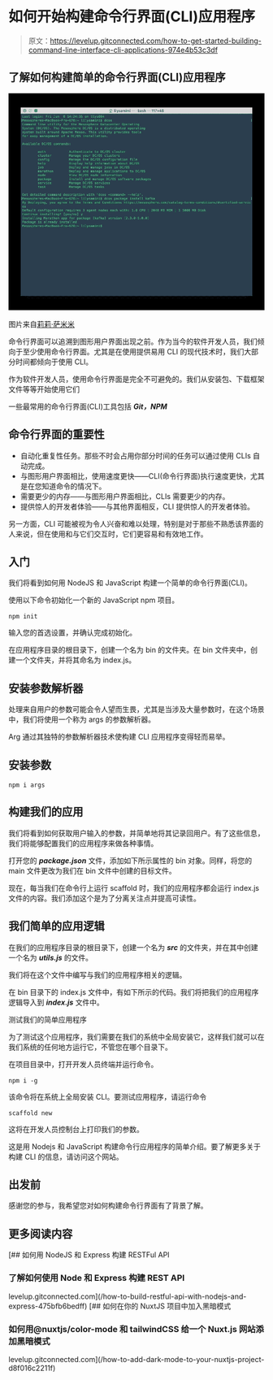 # 如何开始构建命令行界面(CLI)应用程序

> 原文：<https://levelup.gitconnected.com/how-to-get-started-building-command-line-interface-cli-applications-974e4b53c3df>

## 了解如何构建简单的命令行界面(CLI)应用程序

![](img/903c89d1348ba136c00a130a17502349.png)

图片来自[莉莉·萨米米](https://medium.com/u/23e738267d33?source=post_page-----974e4b53c3df--------------------------------)

命令行界面可以追溯到图形用户界面出现之前。作为当今的软件开发人员，我们倾向于至少使用命令行界面。尤其是在使用提供易用 CLI 的现代技术时，我们大部分时间都倾向于使用 CLI。

作为软件开发人员，使用命令行界面是完全不可避免的。我们从安装包、下载框架文件等等开始使用它们

一些最常用的命令行界面(CLI)工具包括 ***Git，NPM***

## **命令行界面的重要性**

*   自动化重复性任务。那些不时会占用你部分时间的任务可以通过使用 CLIs 自动完成。
*   与图形用户界面相比，使用速度更快——CLI(命令行界面)执行速度更快，尤其是在您知道命令的情况下。
*   需要更少的内存——与图形用户界面相比，CLIs 需要更少的内存。
*   提供惊人的开发者体验——与其他界面相反，CLI 提供惊人的开发者体验。

另一方面，CLI 可能被视为令人兴奋和难以处理，特别是对于那些不熟悉该界面的人来说，但在使用和与它们交互时，它们更容易和有效地工作。

## **入门**

我们将看到如何用 NodeJS 和 JavaScript 构建一个简单的命令行界面(CLI)。

使用以下命令初始化一个新的 JavaScript npm 项目。

```
npm init
```

输入您的首选设置，并确认完成初始化。

在应用程序目录的根目录下，创建一个名为 bin 的文件夹。在 bin 文件夹中，创建一个文件夹，并将其命名为 index.js。

## **安装参数解析器**

处理来自用户的参数可能会令人望而生畏，尤其是当涉及大量参数时，在这个场景中，我们将使用一个称为 args 的参数解析器。

Arg 通过其独特的参数解析器技术使构建 CLI 应用程序变得轻而易举。

## **安装参数**

```
npm i args
```

## **构建我们的应用**

我们将看到如何获取用户输入的参数，并简单地将其记录回用户。有了这些信息，我们将能够配置我们的应用程序来做各种事情。

打开您的 ***package.json*** 文件，添加如下所示属性的 bin 对象。同样，将您的 main 文件更改为我们在 bin 文件中创建的目标文件。

现在，每当我们在命令行上运行 scaffold 时，我们的应用程序都会运行 index.js 文件的内容。我们添加这个是为了分离关注点并提高可读性。

## **我们简单的应用逻辑**

在我们的应用程序目录的根目录下，创建一个名为 ***src*** 的文件夹，并在其中创建一个名为 ***utils.js*** 的文件。

我们将在这个文件中编写与我们的应用程序相关的逻辑。

在 bin 目录下的 index.js 文件中，有如下所示的代码。我们将把我们的应用程序逻辑导入到 ***index.js*** 文件中。

测试我们的简单应用程序

为了测试这个应用程序，我们需要在我们的系统中全局安装它，这样我们就可以在我们系统的任何地方运行它，不管您在哪个目录下。

在项目目录中，打开开发人员终端并运行命令。

```
npm i -g
```

该命令将在系统上全局安装 CLI。要测试应用程序，请运行命令

```
scaffold new
```

这将在开发人员控制台上打印我们的参数。

这是用 Nodejs 和 JavaScript 构建命令行应用程序的简单介绍。要了解更多关于构建 CLI 的信息，请访问这个网站。

## **出发前**

感谢您的参与，我希望您对如何构建命令行界面有了背景了解。

## **更多阅读内容**

[](/how-to-build-restful-api-with-nodejs-and-express-475bfb6bedff) [## 如何用 NodeJS 和 Express 构建 RESTFul API

### 了解如何使用 Node 和 Express 构建 REST API

levelup.gitconnected.com](/how-to-build-restful-api-with-nodejs-and-express-475bfb6bedff) [](/how-to-add-dark-mode-to-your-nuxtjs-project-d8f016c2211f) [## 如何在你的 NuxtJS 项目中加入黑暗模式

### 如何用@nuxtjs/color-mode 和 tailwindCSS 给一个 Nuxt.js 网站添加黑暗模式

levelup.gitconnected.com](/how-to-add-dark-mode-to-your-nuxtjs-project-d8f016c2211f)